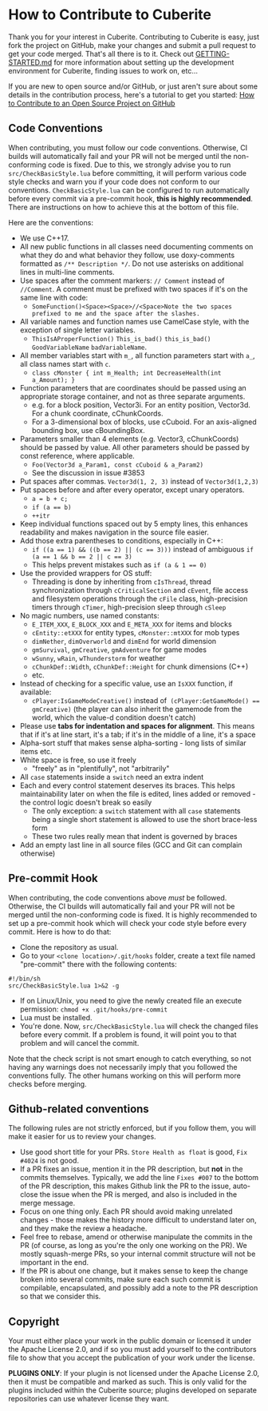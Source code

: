 How to Contribute to Cuberite
=============================

Thank you for your interest in Cuberite. Contributing to Cuberite is easy, just fork the project on GitHub, make your changes and submit a pull request to get your code merged. That's all there is to it.
Check out [GETTING-STARTED.md][1] for more information about setting up the development environment for Cuberite, finding issues to work on, etc...

If you are new to open source and/or GitHub, or just aren't sure about some details in the contribution process, here's a tutorial to get you started:
[How to Contribute to an Open Source Project on GitHub][2]

Code Conventions
----------------

When contributing, you must follow our code conventions. Otherwise, CI builds will automatically fail and your PR will not be merged until the non-conforming code is fixed. Due to this, we strongly advise you to run `src/CheckBasicStyle.lua` before committing, it will perform various code style checks and warn you if your code does not conform to our conventions. `CheckBasicStyle.lua` can be configured to run automatically before every commit via a pre-commit hook, **this is highly recommended**. There are instructions on how to achieve this at the bottom of this file.

Here are the conventions:

 - We use C++17.
 - All new public functions in all classes need documenting comments on what they do and what behavior they follow, use doxy-comments formatted as `/** Description */`. Do not use asterisks on additional lines in multi-line comments.
 - Use spaces after the comment markers: `// Comment` instead of `//Comment`. A comment must be prefixed with two spaces if it's on the same line with code:
   - `SomeFunction()<Space><Space>//<Space>Note the two spaces prefixed to me and the space after the slashes.`
 - All variable names and function names use CamelCase style, with the exception of single letter variables.  
   - `ThisIsAProperFunction()` `This_is_bad()` `this_is_bad()` `GoodVariableName` `badVariableName`.
 - All member variables start with `m_`, all function parameters start with `a_`, all class names start with `c`.
   - `class cMonster { int m_Health; int DecreaseHealth(int a_Amount); }`
 - Function parameters that are coordinates should be passed using an appropriate storage container, and not as three separate arguments.
   - e.g. for a block position, Vector3i. For an entity position, Vector3d. For a chunk coordinate, cChunkCoords.
   - For a 3-dimensional box of blocks, use cCuboid. For an axis-aligned bounding box, use cBoundingBox.
 - Parameters smaller than 4 elements (e.g. Vector3, cChunkCoords) should be passed by value. All other parameters should be passed by const reference, where applicable.
   - `Foo(Vector3d a_Param1, const cCuboid & a_Param2)`
   - See the discussion in issue #3853
 - Put spaces after commas. `Vector3d(1, 2, 3)` instead of `Vector3d(1,2,3)`
 - Put spaces before and after every operator, except unary operators.
   - `a = b + c;`
   - `if (a == b)`
   - `++itr`
 - Keep individual functions spaced out by 5 empty lines, this enhances readability and makes navigation in the source file easier.
 - Add those extra parentheses to conditions, especially in C++:
   - `if ((a == 1) && ((b == 2) || (c == 3)))` instead of ambiguous `if (a == 1 && b == 2 || c == 3)`
   - This helps prevent mistakes such as `if (a & 1 == 0)`
 - Use the provided wrappers for OS stuff:
   - Threading is done by inheriting from `cIsThread`, thread synchronization through `cCriticalSection` and `cEvent`, file access and filesystem operations through the `cFile` class, high-precision timers through `cTimer`, high-precision sleep through `cSleep`
 - No magic numbers, use named constants:
   - `E_ITEM_XXX`, `E_BLOCK_XXX` and `E_META_XXX` for items and blocks
   - `cEntity::etXXX` for entity types, `cMonster::mtXXX` for mob types
   - `dimNether`, `dimOverworld` and `dimEnd` for world dimension
   - `gmSurvival`, `gmCreative`, `gmAdventure` for game modes
   - `wSunny`, `wRain`, `wThunderstorm` for weather
   - `cChunkDef::Width`, `cChunkDef::Height` for chunk dimensions (C++)
   - etc.
 - Instead of checking for a specific value, use an `IsXXX` function, if available:
   - `cPlayer:IsGameModeCreative()` instead of` (cPlayer:GetGameMode() == gmCreative)` (the player can also inherit the gamemode from the world, which the value-d condition doesn't catch)
 - Please use **tabs for indentation and spaces for alignment**. This means that if it's at line start, it's a tab; if it's in the middle of a line, it's a space
 - Alpha-sort stuff that makes sense alpha-sorting - long lists of similar items etc.
 - White space is free, so use it freely
   - "freely" as in "plentifully", not "arbitrarily"
 - All `case` statements inside a `switch` need an extra indent
 - Each and every control statement deserves its braces. This helps maintainability later on when the file is edited, lines added or removed - the control logic doesn't break so easily
   - The only exception: a `switch` statement with all `case` statements being a single short statement is allowed to use the short brace-less form
   - These two rules really mean that indent is governed by braces
 - Add an empty last line in all source files (GCC and Git can complain otherwise)

Pre-commit Hook
---------------
When contributing, the code conventions above *must* be followed. Otherwise, the CI builds will automatically fail and your PR will not be merged until the non-conforming code is fixed. It is highly recommended to set up a pre-commit hook which will check your code style before every commit. Here is how to do that:

 - Clone the repository as usual.
 - Go to your `<clone location>/.git/hooks` folder, create a text file named "pre-commit" there with the following contents:

```
#!/bin/sh
src/CheckBasicStyle.lua 1>&2 -g
```

 - If on Linux/Unix, you need to give the newly created file an execute permission: `chmod +x .git/hooks/pre-commit`
 - Lua must be installed.
 - You're done. Now, `src/CheckBasicStyle.lua` will check the changed files before every commit. If a problem is found, it will point you to that problem and will cancel the commit.

Note that the check script is not smart enough to catch everything, so not having any warnings does not necessarily imply that you followed the conventions fully. The other humans working on this will perform more checks before merging.

Github-related conventions
--------------------------
The following rules are not strictly enforced, but if you follow them, you will make it easier for us to review your changes.
 - Use good short title for your PRs. `Store Health as float` is good, `Fix #4024` is not good.
 - If a PR fixes an issue, mention it in the PR description, but **not** in the commits themselves. Typically, we add the line `Fixes #007` to the bottom of the PR description, this makes Github link the PR to the issue, auto-close the issue when the PR is merged, and also is included in the merge message.
 - Focus on one thing only. Each PR should avoid making unrelated changes - those makes the history more difficult to understand later on, and they make the review a headache.
 - Feel free to rebase, amend or otherwise manipulate the commits in the PR (of course, as long as you're the only one working on the PR). We mostly squash-merge PRs, so your internal commit structure will not be important in the end.
 - If the PR is about one change, but it makes sense to keep the change broken into several commits, make sure each such commit is compilable, encapsulated, and possibly add a note to the PR description so that we consider this.
	
Copyright
---------

Your must either place your work in the public domain or licensed it under the Apache License 2.0, and if so you must add yourself to the contributors file to show that you accept the publication of your work under the license.

**PLUGINS ONLY**: If your plugin is not licensed under the Apache License 2.0, then it must be compatible and marked as such. This is only valid for the plugins included within the Cuberite source; plugins developed on separate repositories can use whatever license they want.

[1]: https://github.com/cuberite/cuberite/blob/master/GETTING-STARTED.md
[2]: https://egghead.io/courses/how-to-contribute-to-an-open-source-project-on-github
